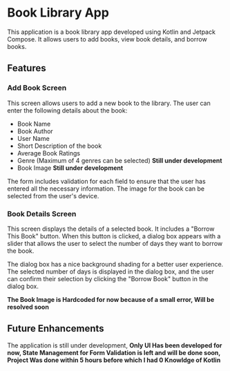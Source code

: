 # Book Library App

This application is a book library app developed using Kotlin and Jetpack Compose. It allows users to add books, view book details, and borrow books.

## Features

### Add Book Screen

This screen allows users to add a new book to the library. The user can enter the following details about the book:

- Book Name
- Book Author
- User Name
- Short Description of the book
- Average Book Ratings
- Genre (Maximum of 4 genres can be selected) **Still under development**
- Book Image **Still under development**

The form includes validation for each field to ensure that the user has entered all the necessary information. The image for the book can be selected from the user's device.

### Book Details Screen

This screen displays the details of a selected book. It includes a "Borrow This Book" button. When this button is clicked, a dialog box appears with a slider that allows the user to select the number of days they want to borrow the book.

The dialog box has a nice background shading for a better user experience. The selected number of days is displayed in the dialog box, and the user can confirm their selection by clicking the "Borrow Book" button in the dialog box.

**The Book Image is Hardcoded for now because of a small error, Will be resolved soon**

## Future Enhancements

The application is still under development, **Only UI Has been developed for now, State Management for Form Validation is left and will be done soon, Project Was done within 5 hours before which I had 0 Knowldge of Kotlin**